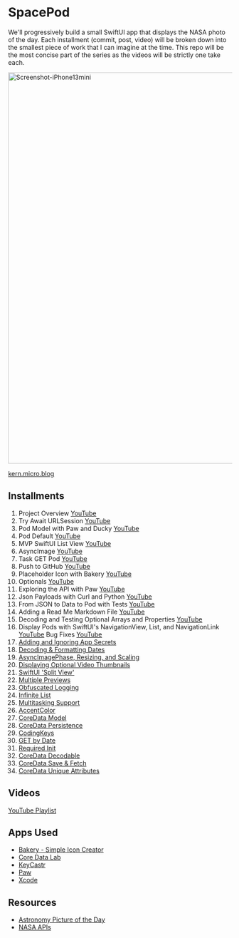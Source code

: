 # SpacePod

We'll progressively build a small SwiftUI app that displays the NASA photo of the day. Each installment (commit, post, video) will be broken down into the smallest piece of work that I can imagine at the time. This repo will be the most concise part of the series as the videos will be strictly one take each.

<img width="878" alt="Screenshot-iPhone13mini" src="https://user-images.githubusercontent.com/6172851/145913959-96b9b53f-5442-4714-a94e-8e0fb1af2b79.png">

[kern.micro.blog](https://kern.micro.blog)

## Installments

01. Project Overview [YouTube](https://youtu.be/NLQhP-35sbY)
02. Try Await URLSession [YouTube](https://youtu.be/oQU5sept-QY)
03. Pod Model with Paw and Ducky [YouTube](https://youtu.be/2kADKAKf8xM)
04. Pod Default [YouTube](https://youtu.be/0V2ZKxlsGhs)
05. MVP SwiftUI List View [YouTube](https://youtu.be/KMz0HdD3DTI)
06. AsyncImage [YouTube](https://youtu.be/GogrWQ5blCU)
07. Task GET Pod [YouTube](https://youtu.be/dboEB8_qOUQ)
08. Push to GitHub [YouTube](https://youtu.be/2c9Mg6vyuco)
09. Placeholder Icon with Bakery [YouTube](https://youtu.be/j-CJ0YyPDUo)
10. Optionals [YouTube](https://youtu.be/WGtPWVPJgzc)
11. Exploring the API with Paw [YouTube](https://youtu.be/3V7MuFhMjgU)
12. Json Payloads with Curl and Python [YouTube](https://youtu.be/J7WI3QqQJEM)
13. From JSON to Data to Pod with Tests [YouTube](https://youtu.be/44ZOROuZJ9U)
14. Adding a Read Me Markdown File [YouTube](https://youtu.be/OSSodYCbdIY)
15. Decoding and Testing Optional Arrays and Properties [YouTube](https://youtu.be/1WsIX7cRD5w)
16. Display Pods with SwiftUI's NavigationView, List, and NavigationLink [YouTube](https://youtu.be/Ca5UaZXeD-0) Bug Fixes [YouTube](https://youtu.be/g48Hne1_nVg)
17. [Adding and Ignoring App Secrets](https://github.com/kernjackson/SpacePod/blob/8247888437c445d8bad0338e2dd49e200e527db4/Notes/17%20App%20Secrets.md)
18. [Decoding & Formatting Dates](https://github.com/kernjackson/SpacePod/blob/8247888437c445d8bad0338e2dd49e200e527db4/Notes/18%20Decode%20&%20Format%20Dates.md)
19. [AsyncImagePhase, Resizing, and Scaling](https://github.com/kernjackson/SpacePod/blob/5216cd200e09d9c8556535e7c32f3be1202dec08/Notes/19%20AsyncImagePhase.md)
20. [Displaying Optional Video Thumbnails](https://github.com/kernjackson/SpacePod/blob/1d96003653fcabddf7a098ab1be591ba778f99ea/Notes/20%20Video%20Thumbnails.md)
21. [SwiftUI 'Split View'](https://github.com/kernjackson/SpacePod/blob/1d96003653fcabddf7a098ab1be591ba778f99ea/Notes/21%20SplitView.md)
22. [Multiple Previews](https://github.com/kernjackson/SpacePod/blob/1d96003653fcabddf7a098ab1be591ba778f99ea/Notes/22%20Multiple%20Previews.md)
23. [Obfuscated Logging](https://github.com/kernjackson/SpacePod/blob/1d96003653fcabddf7a098ab1be591ba778f99ea/Notes/23%20Obfuscated%20Logging.md)
24. [Infinite List](https://github.com/kernjackson/SpacePod/blob/1d96003653fcabddf7a098ab1be591ba778f99ea/Notes/24%20Infinite%20List.md)
25. [Multitasking Support](https://github.com/kernjackson/SpacePod/blob/1d96003653fcabddf7a098ab1be591ba778f99ea/Notes/25%20Multitasking.md)
26. [AccentColor](https://github.com/kernjackson/SpacePod/blob/1d96003653fcabddf7a098ab1be591ba778f99ea/Notes/26%20AccentColor.md)
27. [CoreData Model](https://github.com/kernjackson/SpacePod/blob/1d96003653fcabddf7a098ab1be591ba778f99ea/Notes/27%20CoreData%20Model.md)
28. [CoreData Persistence](https://github.com/kernjackson/SpacePod/blob/1d96003653fcabddf7a098ab1be591ba778f99ea/Notes/28%20CoreData%20Persistence.md)
29. [CodingKeys](https://github.com/kernjackson/SpacePod/blob/1d96003653fcabddf7a098ab1be591ba778f99ea/Notes/29%20CodingKeys.md)
30. [GET by Date](https://github.com/kernjackson/SpacePod/blob/1d96003653fcabddf7a098ab1be591ba778f99ea/Notes/30%20GET%20by%20Date.md)
31. [Required Init](https://github.com/kernjackson/SpacePod/blob/1d96003653fcabddf7a098ab1be591ba778f99ea/Notes/31%20Required%20Init.md)
32. [CoreData Decodable](https://github.com/kernjackson/SpacePod/blob/1d96003653fcabddf7a098ab1be591ba778f99ea/Notes/32%20CoreData%20Decodable.md)
33. [CoreData Save & Fetch](https://github.com/kernjackson/SpacePod/blob/1d96003653fcabddf7a098ab1be591ba778f99ea/Notes/33%20CoreData%20Save%20&%20Fetch.md)
34. [CoreData Unique Attributes](https://github.com/kernjackson/SpacePod/blob/1d96003653fcabddf7a098ab1be591ba778f99ea/Notes/34%20CoreData%20Unique%20Attributes.md)

## Videos

[YouTube Playlist](https://www.youtube.com/playlist?list=PLWebBadhYmf9NRIJXE_hBGTtyFwrxrXJ3)

## Apps Used

- [Bakery - Simple Icon Creator](https://apps.apple.com/ne/app/bakery-simple-icon-maker/id1575220747?mt=12)
- [Core Data Lab](https://betamagic.nl/products/coredatalab.html)
- [KeyCastr](https://github.com/keycastr/keycastr)
- [Paw](https://paw.cloud)
- [Xcode](https://developer.apple.com/xcode)

## Resources

- [Astronomy Picture of the Day](https://apod.nasa.gov/apod/astropix.html)
- [NASA APIs](https://api.nasa.gov)

